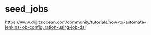 # seed_jobs

https://www.digitalocean.com/community/tutorials/how-to-automate-jenkins-job-configuration-using-job-dsl
